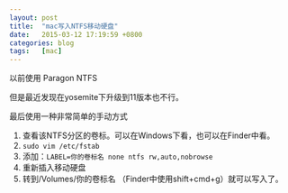 ```yaml
---
layout: post
title:  "mac写入NTFS移动硬盘"
date:   2015-03-12 17:19:59 +0800
categories: blog
tags:   [mac]
---
```

以前使用 Paragon NTFS

但是最近发现在yosemite下升级到11版本也不行。

最后使用一种非常简单的手动方式

1. 查看该NTFS分区的卷标。可以在Windows下看，也可以在Finder中看。
2. `sudo vim /etc/fstab`
3. 添加：`LABEL=你的卷标名 none ntfs rw,auto,nobrowse`
4. 重新插入移动硬盘
5. 转到/Volumes/你的卷标名 （Finder中使用shift+cmd+g）就可以写入了。